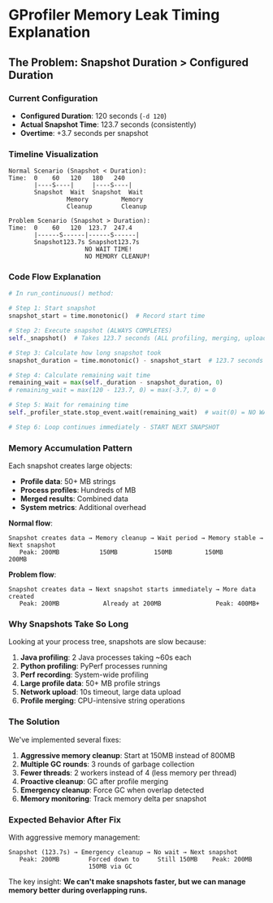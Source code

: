 # GProfiler Memory Leak Timing Explanation

## The Problem: Snapshot Duration > Configured Duration

### Current Configuration
- **Configured Duration**: 120 seconds (`-d 120`)
- **Actual Snapshot Time**: 123.7 seconds (consistently)
- **Overtime**: +3.7 seconds per snapshot

### Timeline Visualization

```
Normal Scenario (Snapshot < Duration):
Time:  0    60   120   180   240
       |----S----|     |----S----|
       Snapshot  Wait  Snapshot  Wait
                Memory         Memory
                Cleanup        Cleanup

Problem Scenario (Snapshot > Duration):
Time:  0    60   120  123.7  247.4
       |------S------|------S------|
       Snapshot123.7s Snapshot123.7s
                     NO WAIT TIME!
                     NO MEMORY CLEANUP!
```

### Code Flow Explanation

```python
# In run_continuous() method:

# Step 1: Start snapshot
snapshot_start = time.monotonic()  # Record start time

# Step 2: Execute snapshot (ALWAYS COMPLETES)
self._snapshot()  # Takes 123.7 seconds (ALL profiling, merging, uploading)

# Step 3: Calculate how long snapshot took
snapshot_duration = time.monotonic() - snapshot_start  # 123.7 seconds

# Step 4: Calculate remaining wait time
remaining_wait = max(self._duration - snapshot_duration, 0)
# remaining_wait = max(120 - 123.7, 0) = max(-3.7, 0) = 0

# Step 5: Wait for remaining time
self._profiler_state.stop_event.wait(remaining_wait)  # wait(0) = NO WAIT!

# Step 6: Loop continues immediately - START NEXT SNAPSHOT
```

### Memory Accumulation Pattern

Each snapshot creates large objects:
- **Profile data**: 50+ MB strings
- **Process profiles**: Hundreds of MB
- **Merged results**: Combined data
- **System metrics**: Additional overhead

**Normal flow**:
```
Snapshot creates data → Memory cleanup → Wait period → Memory stable → Next snapshot
   Peak: 200MB           150MB          150MB         150MB         200MB
```

**Problem flow**:
```
Snapshot creates data → Next snapshot starts immediately → More data created
   Peak: 200MB            Already at 200MB               Peak: 400MB+
```

### Why Snapshots Take So Long

Looking at your process tree, snapshots are slow because:

1. **Java profiling**: 2 Java processes taking ~60s each
2. **Python profiling**: PyPerf processes running
3. **Perf recording**: System-wide profiling
4. **Large profile data**: 50+ MB profile strings
5. **Network upload**: 10s timeout, large data upload
6. **Profile merging**: CPU-intensive string operations

### The Solution

We've implemented several fixes:

1. **Aggressive memory cleanup**: Start at 150MB instead of 800MB
2. **Multiple GC rounds**: 3 rounds of garbage collection
3. **Fewer threads**: 2 workers instead of 4 (less memory per thread)
4. **Proactive cleanup**: GC after profile merging
5. **Emergency cleanup**: Force GC when overlap detected
6. **Memory monitoring**: Track memory delta per snapshot

### Expected Behavior After Fix

With aggressive memory management:
```
Snapshot (123.7s) → Emergency cleanup → No wait → Next snapshot
   Peak: 200MB        Forced down to     Still 150MB    Peak: 200MB
                      150MB via GC
```

The key insight: **We can't make snapshots faster, but we can manage memory better during overlapping runs.**
